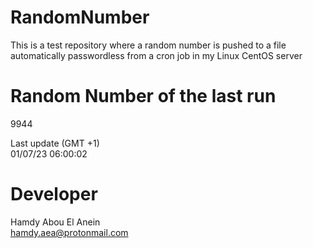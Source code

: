 # RandomNumber    
This is a test repository where a random number is pushed to a file automatically passwordless from a cron job in my Linux CentOS server    
# Random Number of the last run   
9944
      
Last update (GMT +1)    
01/07/23 06:00:02
# Developer    
Hamdy Abou El Anein   
hamdy.aea@protonmail.com
